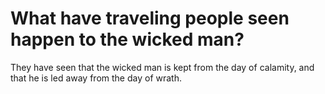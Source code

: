 # What have traveling people seen happen to the wicked man?

They have seen that the wicked man is kept from the day of calamity, and that he is led away from the day of wrath.
